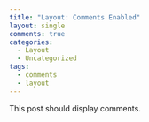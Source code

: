 ```yaml
---
title: "Layout: Comments Enabled"
layout: single
comments: true 
categories:
  - Layout
  - Uncategorized
tags:
  - comments
  - layout
---
```


This post should display comments.